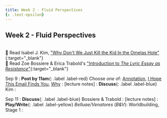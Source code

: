 ```yaml
---
title: Week 2 - Fluid Perspectives
{: .text-epsilon}
---
```


## Week 2 - Fluid Perspectives
\
📖 Read Isabel J. Kim, ["Why Don't We Just Kill the Kid In the Omelas Hole"](ws297y/assets/pdfs/kim_why_dont_we_just_kill_the_kid_in_the_omelas_hole.pdf){:target="_blank"}   
📖 Read Zoe Bossiere & Erica Trabold's ["Introduction to *The Lyric Essay as Resistance*"](ws297y/assets/pdfs/bossiere_trabold_intro_lyric_essay_as_resistance.pdf){:target="_blank"}   

Sep 9
: **Post by 11am**{: .label .label-red} Choose *one* of: [Annotation](https://visforvali.github.io/ws297y/prompts/#annotation), [I Hope This Email Finds You](https://visforvali.github.io/ws297y/prompts/#i-hope-this-email-finds-you), [Why](https://visforvali.github.io/ws297y/prompts/#why)
  : [lecture notes]
: **Discuss**{: .label .label-blue} Kim
  : &nbsp;
  
Sep 11
: **Discuss**{: .label .label-blue} Bossiere & Trabold
  : [lecture notes]
: **Play/Write**{: .label .label-yellow} *Belluae/Venatores* (*B&V*): Worldbuilding, Stage 1
  : &nbsp;